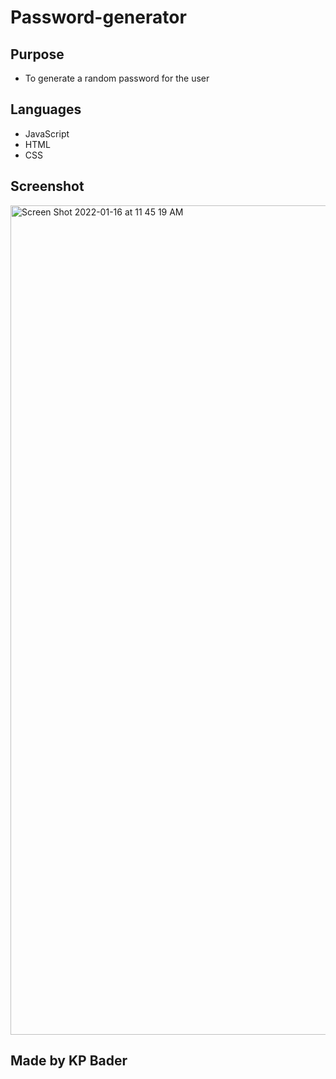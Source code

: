 # Password-generator

## Purpose
* To generate a random password for the user 

## Languages
* JavaScript
* HTML
* CSS

## Screenshot 
<img width="1327" alt="Screen Shot 2022-01-16 at 11 45 19 AM" src="https://user-images.githubusercontent.com/94590338/149675491-9a138145-025d-4ae1-b3ac-b1883a285659.png">

## Made by KP Bader 

